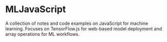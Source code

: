 # MLJavaScript
A collection of notes and code examples on JavaScript for machine learning. Focuses on TensorFlow.js for web-based model deployment and array operations for ML workflows.
